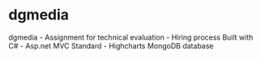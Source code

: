 # dgmedia
dgmedia - Assignment for technical evaluation - Hiring process
Built with C# - Asp.net MVC Standard - Highcharts
MongoDB database
